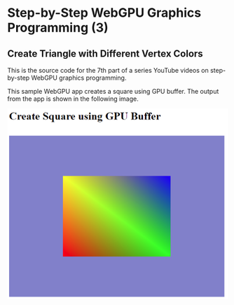 # Step-by-Step WebGPU Graphics Programming (3) 
## Create Triangle with Different Vertex Colors 

This is the source code for the 7th part of a series YouTube videos on step-by-step WebGPU graphics programming.

This sample WebGPU app creates a square using GPU buffer. The output from the app is shown in the following image.

![image01](dist/assets/image01.png)

